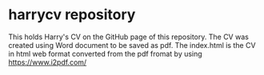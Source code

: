 # harrycv repository
This holds Harry's CV on the GitHub page of this repository. The CV was created using Word document to be saved as pdf. The index.html is the CV in html web format converted from the pdf fromat by using https://www.i2pdf.com/
